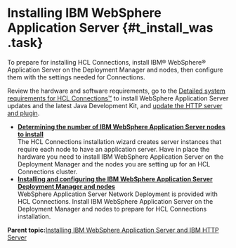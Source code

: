 # Installing IBM WebSphere Application Server {#t_install_was .task}

To prepare for installing HCL Connections, install IBM® WebSphere® Application Server on the Deployment Manager and nodes, then configure them with the settings needed for Connections.

Review the hardware and software requirements, go to the [Detailed system requirements for HCL Connections™](https://support.hcltechsw.com/csm?id=kb_article&sysparm_article=KB0073654) to install WebSphere Application Server updates and the latest Java Development Kit, and [update the HTTP server and plugin](t_create_webserver1_node.md).

-   **[Determining the number of IBM WebSphere Application Server nodes to install](../install/t_install_was_deploy_options.md)**  
The HCL Connections installation wizard creates server instances that require each node to have an application server. Have in place the hardware you need to install IBM WebSphere Application Server on the Deployment Manager and the nodes you are setting up for an HCL Connections cluster.
-   **[Installing and configuring the IBM WebSphere Application Server Deployment Manager and nodes](../install/t_install_config_was.md)**  
WebSphere Application Server Network Deployment is provided with HCL Connections. Install IBM WebSphere Application Server on the Deployment Manager and nodes to prepare for HCL Connections installation.

**Parent topic:**[Installing IBM WebSphere Application Server and IBM HTTP Server](../install/t_install_was_http.md)

